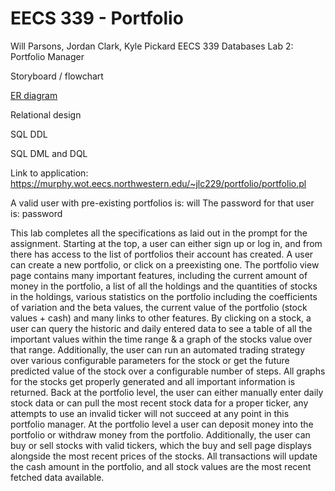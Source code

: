 # EECS 339 - Portfolio

Will Parsons, Jordan Clark, Kyle Pickard
EECS 339 Databases Lab 2: Portfolio Manager

Storyboard / flowchart 

[ER diagram](ER.pdf)

Relational design

SQL DDL

SQL DML and DQL

Link to application: https://murphy.wot.eecs.northwestern.edu/~jlc229/portfolio/portfolio.pl

A valid user with pre-existing portfolios is: will
The password for that user is: password

This lab completes all the specifications as laid out in the prompt for the assignment. Starting at the top, a user can either sign up or log in, and from there has access to the list of portfolios their account has created. A user can create a new portfolio, or click on a preexisting one. The portfolio view page contains many important features, including the current amount of money in the portfolio, a list of all the holdings and the quantities of stocks in the holdings, various statistics on the portfolio including the coefficients of variation and the beta values, the current value of the portfolio (stock values + cash) and many links to other features. By clicking on a stock, a user can query the historic and daily entered data to see a table of all the important values within the time range & a graph of the stocks value over that range. Additionally, the user can run an automated trading strategy over various configurable parameters for the stock or get the future predicted value of the stock over a configurable number of steps. All graphs for the stocks get properly generated and all important information is returned. Back at the portfolio level, the user can either manually enter daily stock data or can pull the most recent stock data for a proper ticker, any attempts to use an invalid ticker will not succeed at any point in this portfolio manager. At the portfolio level a user can deposit money into the portfolio or withdraw money from the portfolio. Additionally, the user can buy or sell stocks with valid tickers, which the buy and sell page displays alongside the most recent prices of the stocks. All transactions will update the cash amount in the portfolio, and all stock values are the most recent fetched data available.
